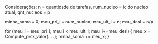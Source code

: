 Considerações: n = quantidade de tarefas, num_nucleo = id do nucleo atual, qnt_nucleos = p

minha_soma = 0;
meu_pri_i = num_nucleo;
meu_ult_i = n;
meu_desl = n/p

for (meu_i = meu_pri_i; meu_i < meu_ult_i; meu_i+=meu_desl) {
    meu_x = Compute_prox_valor(. . .);
    minha_soma += meu_x;
}